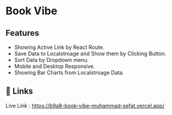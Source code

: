 
# Book Vibe




## Features

- Showing Active Link by React Route.
- Save Data to Localstroage and Show them by Clicking Button.
- Sort Data by Dropdown menu.
- Mobile and Desktop Responsive.
- Showing Bar Charts from Localstroage Data.


## 🔗 Links
Live Link : https://b9a8-book-vibe-muhammad-sefat.vercel.app/


